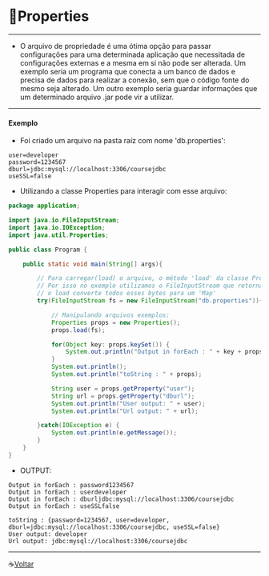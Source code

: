 # :gem:Properties

---

- O arquivo de propriedade é uma ótima opção para passar configurações para uma determinada aplicação que necessitada de configurações externas e a mesma em si não pode ser alterada. Um exemplo seria um programa que conecta a um banco de dados e precisa de dados para realizar a conexão, sem que o código fonte do mesmo seja alterado. Um outro exemplo seria guardar informações que um determinado arquivo .jar pode vir a utilizar.

---

#### Exemplo

- Foi criado um arquivo na pasta raíz com nome 'db.properties':

```
user=developer
password=1234567
dburl=jdbc:mysql://localhost:3306/coursejdbc
useSSL=false
```

- Utilizando a classe Properties para interagir com esse arquivo:

```java
package application;

import java.io.FileInputStream;
import java.io.IOException;
import java.util.Properties;

public class Program {

	public static void main(String[] args){

		// Para carregar(load) o arquivo, o método 'load' da classe Properties espera um 'input.stream'
		// Por isso no exemplo utilizamos o FileInputStream que retorna os bytes de cada letra
		// o load converte todos esses bytes para um 'Map'
		try(FileInputStream fs = new FileInputStream("db.properties")){

			// Manipulando arquivos exemplos:
			Properties props = new Properties();
			props.load(fs);

			for(Object key: props.keySet())	{
				System.out.println("Output in forEach : " + key + props.get(key));
			}
			System.out.println();
			System.out.println("toString : " + props);

			String user = props.getProperty("user");
			String url = props.getProperty("dburl");
			System.out.println("User output: " + user);
			System.out.println("Url output: " + url);

		}catch(IOException e) {
			System.out.println(e.getMessage());
		}
	}
}
```

- OUTPUT:

```
Output in forEach : password1234567
Output in forEach : userdeveloper
Output in forEach : dburljdbc:mysql://localhost:3306/coursejdbc
Output in forEach : useSSLfalse

toString : {password=1234567, user=developer, dburl=jdbc:mysql://localhost:3306/coursejdbc, useSSL=false}
User output: developer
Url output: jdbc:mysql://localhost:3306/coursejdbc

```

---

:coffee:[Voltar](https://github.com/Dev-HideyukiTakahashi/Programador-Essencial)
